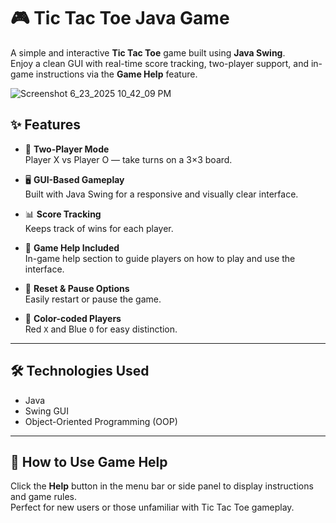# 🎮 Tic Tac Toe Java Game

A simple and interactive **Tic Tac Toe** game built using **Java Swing**.  
Enjoy a clean GUI with real-time score tracking, two-player support, and in-game instructions via the **Game Help** feature.

![Screenshot 6_23_2025 10_42_09 PM](https://github.com/user-attachments/assets/68625bd1-b05f-4fb5-bac8-af7c24c662e9)

## ✨ Features

- 🎲 **Two-Player Mode**  
  Player X vs Player O — take turns on a 3×3 board.

- 🖥️ **GUI-Based Gameplay**  
  Built with Java Swing for a responsive and visually clear interface.

- 📊 **Score Tracking**  
  Keeps track of wins for each player.

- 📘 **Game Help Included**  
  In-game help section to guide players on how to play and use the interface.

- 🔄 **Reset & Pause Options**  
  Easily restart or pause the game.

- 🎨 **Color-coded Players**  
  Red `X` and Blue `O` for easy distinction.

---

## 🛠️ Technologies Used

- Java  
- Swing GUI  
- Object-Oriented Programming (OOP)

---

## 🧭 How to Use Game Help

Click the **Help** button in the menu bar or side panel to display instructions and game rules.  
Perfect for new users or those unfamiliar with Tic Tac Toe gameplay.


